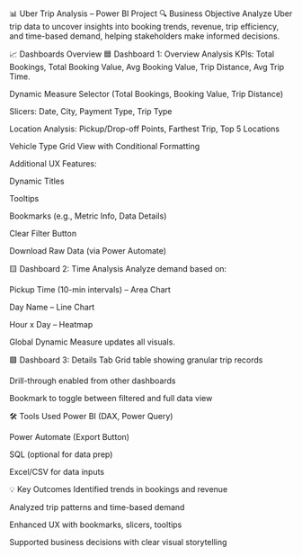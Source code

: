 📊 Uber Trip Analysis – Power BI Project
🔍 Business Objective
Analyze Uber trip data to uncover insights into booking trends, revenue, trip efficiency, and time-based demand, helping stakeholders make informed decisions.

📈 Dashboards Overview
🟦 Dashboard 1: Overview Analysis
KPIs: Total Bookings, Total Booking Value, Avg Booking Value, Trip Distance, Avg Trip Time.

Dynamic Measure Selector (Total Bookings, Booking Value, Trip Distance)

Slicers: Date, City, Payment Type, Trip Type

Location Analysis: Pickup/Drop-off Points, Farthest Trip, Top 5 Locations

Vehicle Type Grid View with Conditional Formatting

Additional UX Features:

Dynamic Titles

Tooltips

Bookmarks (e.g., Metric Info, Data Details)

Clear Filter Button

Download Raw Data (via Power Automate)

🟨 Dashboard 2: Time Analysis
Analyze demand based on:

Pickup Time (10-min intervals) – Area Chart

Day Name – Line Chart

Hour x Day – Heatmap

Global Dynamic Measure updates all visuals.

🟩 Dashboard 3: Details Tab
Grid table showing granular trip records

Drill-through enabled from other dashboards

Bookmark to toggle between filtered and full data view

🛠️ Tools Used
Power BI (DAX, Power Query)

Power Automate (Export Button)

SQL (optional for data prep)

Excel/CSV for data inputs

💡 Key Outcomes
Identified trends in bookings and revenue

Analyzed trip patterns and time-based demand

Enhanced UX with bookmarks, slicers, tooltips

Supported business decisions with clear visual storytelling
